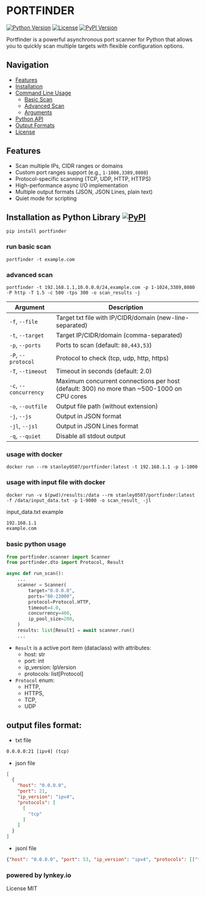 # PORTFINDER

[![Python Version](https://img.shields.io/badge/python-3.7%2B-blue)](https://www.python.org/)
[![License](https://img.shields.io/badge/license-MIT-green)](LICENSE)
[![PyPI Version](https://img.shields.io/pypi/v/portfinder)](https://pypi.org/project/portfinder/)

Portfinder is a powerful asynchronous port scanner for Python that allows you to quickly scan multiple targets with flexible configuration options.

## Navigation
- [Features](#features)
- [Installation](#installation-as-python-library)
- [Command Line Usage](#command-line-usage)
  - [Basic Scan](#run-basic-scan)
  - [Advanced Scan](#advanced-scan)
  - [Arguments](#arguments)
- [Python API](#basic-python-usage)
- [Output Formats](#output-files-format)
- [License](#license)

## Features
- Scan multiple IPs, CIDR ranges or domains
- Custom port ranges support (e.g., `1-1000,3389,8080`)
- Protocol-specific scanning (TCP, UDP, HTTP, HTTPS)
- High-performance async I/O implementation
- Multiple output formats (JSON, JSON Lines, plain text)
- Quiet mode for scripting

## Installation as Python Library [![PyPI](https://img.shields.io/pypi/v/portfinder)](https://pypi.org/project/portfinder/)
```commandline
pip install portfinder
```

### run basic scan
```commandline
portfinder -t example.com
```

### advanced scan
```commandline
portfinder -t 192.168.1.1,10.0.0.0/24,example.com -p 1-1024,3389,8080 -P http -T 1.5 -c 500 -tps 300 -o scan_results -j
```

| Argument              | Description                                                           |
|-----------------------|-----------------------------------------------------------------------|
| `-f`, `--file`        | Target txt file with IP/CIDR/domain (new-line-separated)              |
| `-t`, `--target`      | Target IP/CIDR/domain (comma-separated)                               |
| `-p`, `--ports`       | Ports to scan (default: `80,443,53`)                                  |
| `-P`, `--protocol`    | Protocol to check (tcp, udp, http, https)                             |
| `-T`, `--timeout`     | Timeout in seconds (default: 2.0)                                     |
| `-c`, `--concurrency` | Maximum concurrent connections per host (default: 300) no more than ~500-1000 on CPU cores |
| `-o`, `--outfile`     | Output file path (without extension)                                  |
| `-j`, `--js`          | Output in JSON format                                                 |
| `-jl`, `--jsl`        | Output in JSON Lines format                                           |
| `-q`, `--quiet`       | Disable all stdout output                                             |


### usage with docker
```commandline
docker run --rm stanley0507/portfinder:latest -t 192.168.1.1 -p 1-1000
```
### usage with input file with docker
```commandline
docker run -v $(pwd)/results:/data --rm stanley0507/portfinder:latest -f /data/input_data.txt -p 1-9000 -o scan_result_ -jl
```
input_data.txt example
```txt
192.168.1.1
example.com
```

### basic python usage

```python
from portfinder.scanner import Scanner
from portfinder.dto import Protocol, Result

async def run_scan():
    ...
    scanner = Scanner(
        target="0.0.0.0",
        ports="80-23000",
        protocol=Protocol.HTTP,
        timeout=4.0,
        concurrency=400,
        ip_pool_size=200,
    )
    results: list[Result] = await scanner.run()
    ...
```
* `Result` is a active port item (dataclass) with attributes:
  * host: str
  * port: int
  * ip_version: IpVersion
  * protocols: list[Protocol]
* `Protocol` enum:
   * HTTP,
   * HTTPS,
   * TCP,
   * UDP

## output files format:
* txt file
```txt
0.0.0.0:21 [ipv4] (tcp)
```
* json file
```json
[
  {
    "host": "0.0.0.0",
    "port": 21,
    "ip_version": "ipv4",
    "protocols": [
      [
        "tcp"
      ]
    ]
  }
]
```
* jsonl file
```json lines
{"host": "0.0.0.0", "port": 53, "ip_version": "ipv4", "protocols": [["tcp"]]}
```
### powered by lynkey.io
License
MIT


